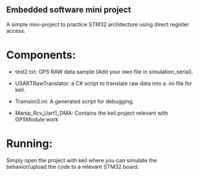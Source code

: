 ## Embedded software mini project
A simple mini-project to practice STM32 architecture using direct register access.
# Components:
- test2.txt: GPS RAW data sample (Add your own file in simulation_serial).

- USARTRawTranslator: a C# script to translate raw data into a .ini file for keil.

- Tramsim3.ini: A generated script for debugging.

- Manip_Rcv_Uart1_DMA: Contains the keil project relevant with GPSModule work
# Running:
Simply open the project with keil where you can simulate the behavior/upload the code to a relevant STM32 board.
